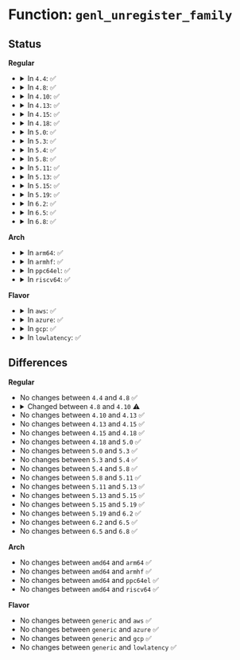 # Function: <code>genl_unregister_family</code>

## Status
<b>Regular</b>
<ul>
<li>
<details>
<summary>In <code>4.4</code>: ✅</summary>

```c
int genl_unregister_family(struct genl_family *family);
```

**Collision:** Unique Global

**Inline:** No

**Transformation:** False

**Instances:**

```
In net/netlink/genetlink.c (ffffffff81750bd0)
Location: net/netlink/genetlink.c:435
Inline: False
Direct callers:
  - drivers/thermal/thermal_core.c:thermal_exit
```
**Symbols:**

```
ffffffff81750bd0-ffffffff81750e13: genl_unregister_family (STB_GLOBAL)
```
</details>
</li>
<li>
<details>
<summary>In <code>4.8</code>: ✅</summary>

```c
int genl_unregister_family(struct genl_family *family);
```

**Collision:** Unique Global

**Inline:** No

**Transformation:** False

**Instances:**

```
In net/netlink/genetlink.c (ffffffff817bcd10)
Location: net/netlink/genetlink.c:435
Inline: False
Direct callers:
  - drivers/thermal/thermal_core.c:thermal_exit
```
**Symbols:**

```
ffffffff817bcd10-ffffffff817bcf5b: genl_unregister_family (STB_GLOBAL)
```
</details>
</li>
<li>
<details>
<summary>In <code>4.10</code>: ✅</summary>

```c
int genl_unregister_family(const struct genl_family *family);
```

**Collision:** Unique Global

**Inline:** No

**Transformation:** False

**Instances:**

```
In net/netlink/genetlink.c (ffffffff817ec5e0)
Location: net/netlink/genetlink.c:401
Inline: False
Direct callers:
  - drivers/thermal/thermal_core.c:thermal_exit
  - net/ipv6/seg6.c:seg6_exit
  - net/ipv6/seg6.c:seg6_init
```
**Symbols:**

```
ffffffff817ec5e0-ffffffff817ec7e3: genl_unregister_family (STB_GLOBAL)
```
</details>
</li>
<li>
<details>
<summary>In <code>4.13</code>: ✅</summary>

```c
int genl_unregister_family(const struct genl_family *family);
```

**Collision:** Unique Global

**Inline:** No

**Transformation:** False

**Instances:**

```
In net/netlink/genetlink.c (ffffffff8180c480)
Location: net/netlink/genetlink.c:401
Inline: False
Direct callers:
  - drivers/thermal/thermal_core.c:thermal_exit
  - net/ipv6/seg6.c:seg6_exit
  - net/ipv6/seg6.c:seg6_init
```
**Symbols:**

```
ffffffff8180c480-ffffffff8180c658: genl_unregister_family (STB_GLOBAL)
```
</details>
</li>
<li>
<details>
<summary>In <code>4.15</code>: ✅</summary>

```c
int genl_unregister_family(const struct genl_family *family);
```

**Collision:** Unique Global

**Inline:** No

**Transformation:** False

**Instances:**

```
In net/netlink/genetlink.c (ffffffff8188b460)
Location: net/netlink/genetlink.c:402
Inline: False
Direct callers:
  - drivers/thermal/thermal_core.c:thermal_exit
  - net/ipv6/seg6.c:seg6_exit
  - net/ipv6/seg6.c:seg6_init
```
**Symbols:**

```
ffffffff8188b460-ffffffff8188b638: genl_unregister_family (STB_GLOBAL)
```
</details>
</li>
<li>
<details>
<summary>In <code>4.18</code>: ✅</summary>

```c
int genl_unregister_family(const struct genl_family *family);
```

**Collision:** Unique Global

**Inline:** No

**Transformation:** False

**Instances:**

```
In net/netlink/genetlink.c (ffffffff818dea30)
Location: net/netlink/genetlink.c:403
Inline: False
Direct callers:
  - drivers/thermal/thermal_core.c:thermal_exit
  - net/ipv6/seg6.c:seg6_exit
  - net/ipv6/seg6.c:seg6_init
  - net/ncsi/ncsi-netlink.c:ncsi_unregister_netlink
```
**Symbols:**

```
ffffffff818dea30-ffffffff818debfd: genl_unregister_family (STB_GLOBAL)
```
</details>
</li>
<li>
<details>
<summary>In <code>5.0</code>: ✅</summary>

```c
int genl_unregister_family(const struct genl_family *family);
```

**Collision:** Unique Global

**Inline:** No

**Transformation:** False

**Instances:**

```
In net/netlink/genetlink.c (ffffffff8190b3f0)
Location: net/netlink/genetlink.c:404
Inline: False
Direct callers:
  - drivers/thermal/thermal_core.c:thermal_exit
  - net/ipv6/seg6.c:seg6_exit
  - net/ipv6/seg6.c:seg6_init
  - net/ncsi/ncsi-netlink.c:ncsi_unregister_netlink
```
**Symbols:**

```
ffffffff8190b3f0-ffffffff8190b5bd: genl_unregister_family (STB_GLOBAL)
```
</details>
</li>
<li>
<details>
<summary>In <code>5.3</code>: ✅</summary>

```c
int genl_unregister_family(const struct genl_family *family);
```

**Collision:** Unique Global

**Inline:** No

**Transformation:** False

**Instances:**

```
In net/netlink/genetlink.c (ffffffff8196c1c0)
Location: net/netlink/genetlink.c:404
Inline: False
Direct callers:
  - net/ipv6/seg6.c:seg6_exit
  - net/ipv6/seg6.c:seg6_init
  - net/ncsi/ncsi-netlink.c:ncsi_unregister_netlink
```
**Symbols:**

```
ffffffff8196c1c0-ffffffff8196c38b: genl_unregister_family (STB_GLOBAL)
```
</details>
</li>
<li>
<details>
<summary>In <code>5.4</code>: ✅</summary>

```c
int genl_unregister_family(const struct genl_family *family);
```

**Collision:** Unique Global

**Inline:** No

**Transformation:** False

**Instances:**

```
In net/netlink/genetlink.c (ffffffff819a2b70)
Location: net/netlink/genetlink.c:404
Inline: False
Direct callers:
  - net/core/drop_monitor.c:init_net_drop_monitor
  - net/ipv6/seg6.c:seg6_exit
  - net/ipv6/seg6.c:seg6_init
  - net/ncsi/ncsi-netlink.c:ncsi_unregister_netlink
```
**Symbols:**

```
ffffffff819a2b70-ffffffff819a2d3b: genl_unregister_family (STB_GLOBAL)
```
</details>
</li>
<li>
<details>
<summary>In <code>5.8</code>: ✅</summary>

```c
int genl_unregister_family(const struct genl_family *family);
```

**Collision:** Unique Global

**Inline:** No

**Transformation:** False

**Instances:**

```
In net/netlink/genetlink.c (ffffffff81a7d140)
Location: net/netlink/genetlink.c:391
Inline: False
Direct callers:
  - net/core/drop_monitor.c:init_net_drop_monitor
  - net/ipv6/seg6.c:seg6_exit
  - net/ipv6/seg6.c:seg6_init
  - net/ncsi/ncsi-netlink.c:ncsi_unregister_netlink
```
**Symbols:**

```
ffffffff81a7d140-ffffffff81a7d260: genl_unregister_family (STB_GLOBAL)
```
</details>
</li>
<li>
<details>
<summary>In <code>5.11</code>: ✅</summary>

```c
int genl_unregister_family(const struct genl_family *family);
```

**Collision:** Unique Global

**Inline:** No

**Transformation:** False

**Instances:**

```
In net/netlink/genetlink.c (ffffffff81a866f0)
Location: net/netlink/genetlink.c:461
Inline: False
Direct callers:
  - net/core/drop_monitor.c:init_net_drop_monitor
  - net/ipv6/seg6.c:seg6_exit
  - net/ipv6/seg6.c:seg6_init
```
**Symbols:**

```
ffffffff81a866f0-ffffffff81a86810: genl_unregister_family (STB_GLOBAL)
```
</details>
</li>
<li>
<details>
<summary>In <code>5.13</code>: ✅</summary>

```c
int genl_unregister_family(const struct genl_family *family);
```

**Collision:** Unique Global

**Inline:** No

**Transformation:** False

**Instances:**

```
In net/netlink/genetlink.c (ffffffff81a6f850)
Location: net/netlink/genetlink.c:461
Inline: False
Direct callers:
  - net/core/drop_monitor.c:init_net_drop_monitor
  - net/ipv6/seg6.c:seg6_exit
  - net/ipv6/seg6.c:seg6_init
```
**Symbols:**

```
ffffffff81a6f850-ffffffff81a6fa1b: genl_unregister_family (STB_GLOBAL)
```
</details>
</li>
<li>
<details>
<summary>In <code>5.15</code>: ✅</summary>

```c
int genl_unregister_family(const struct genl_family *family);
```

**Collision:** Unique Global

**Inline:** No

**Transformation:** False

**Instances:**

```
In net/netlink/genetlink.c (ffffffff81b28ed0)
Location: net/netlink/genetlink.c:453
Inline: False
Direct callers:
  - net/core/drop_monitor.c:init_net_drop_monitor
  - net/ipv6/seg6.c:seg6_exit
  - net/ipv6/seg6.c:seg6_init
  - net/ipv6/ioam6.c:ioam6_exit
  - net/ipv6/ioam6.c:ioam6_init
```
**Symbols:**

```
ffffffff81b28ed0-ffffffff81b2909b: genl_unregister_family (STB_GLOBAL)
```
</details>
</li>
<li>
<details>
<summary>In <code>5.19</code>: ✅</summary>

```c
int genl_unregister_family(const struct genl_family *family);
```

**Collision:** Unique Global

**Inline:** No

**Transformation:** False

**Instances:**

```
In net/netlink/genetlink.c (ffffffff81cb1f80)
Location: net/netlink/genetlink.c:453
Inline: False
Direct callers:
  - net/core/drop_monitor.c:init_net_drop_monitor
  - net/ipv6/seg6.c:seg6_exit
  - net/ipv6/seg6.c:seg6_init
  - net/ipv6/ioam6.c:ioam6_exit
  - net/ipv6/ioam6.c:ioam6_init
```
**Symbols:**

```
ffffffff81cb1f80-ffffffff81cb218e: genl_unregister_family (STB_GLOBAL)
```
</details>
</li>
<li>
<details>
<summary>In <code>6.2</code>: ✅</summary>

```c
int genl_unregister_family(const struct genl_family *family);
```

**Collision:** Unique Global

**Inline:** No

**Transformation:** False

**Instances:**

```
In net/netlink/genetlink.c (ffffffff81e70180)
Location: net/netlink/genetlink.c:698
Inline: False
Direct callers:
  - net/core/drop_monitor.c:init_net_drop_monitor
  - net/ipv6/seg6.c:seg6_exit
  - net/ipv6/seg6.c:seg6_init
  - net/ipv6/ioam6.c:ioam6_exit
  - net/ipv6/ioam6.c:ioam6_init
```
**Symbols:**

```
ffffffff81e70180-ffffffff81e70390: genl_unregister_family (STB_GLOBAL)
```
</details>
</li>
<li>
<details>
<summary>In <code>6.5</code>: ✅</summary>

```c
int genl_unregister_family(const struct genl_family *family);
```

**Collision:** Unique Global

**Inline:** No

**Transformation:** False

**Instances:**

```
In net/netlink/genetlink.c (ffffffff81ecc290)
Location: net/netlink/genetlink.c:698
Inline: False
Direct callers:
  - drivers/thermal/thermal_netlink.c:thermal_netlink_exit
  - net/core/drop_monitor.c:init_net_drop_monitor
  - net/ipv6/seg6.c:seg6_exit
  - net/ipv6/seg6.c:seg6_init
  - net/ipv6/ioam6.c:ioam6_exit
  - net/ipv6/ioam6.c:ioam6_init
  - net/handshake/netlink.c:handshake_exit
  - net/handshake/netlink.c:handshake_init
```
**Symbols:**

```
ffffffff81ecc290-ffffffff81ecc4a0: genl_unregister_family (STB_GLOBAL)
```
</details>
</li>
<li>
<details>
<summary>In <code>6.8</code>: ✅</summary>

```c
int genl_unregister_family(const struct genl_family *family);
```

**Collision:** Unique Global

**Inline:** No

**Transformation:** False

**Instances:**

```
In net/netlink/genetlink.c (ffffffff81f8f7b0)
Location: net/netlink/genetlink.c:853
Inline: False
Direct callers:
  - drivers/thermal/thermal_netlink.c:thermal_netlink_exit
  - drivers/dpll/dpll_core.c:dpll_exit
  - net/core/drop_monitor.c:init_net_drop_monitor
  - net/ipv6/seg6.c:seg6_exit
  - net/ipv6/seg6.c:seg6_init
  - net/ipv6/ioam6.c:ioam6_exit
  - net/ipv6/ioam6.c:ioam6_init
  - net/devlink/core.c:devlink_init
  - net/handshake/netlink.c:handshake_exit
  - net/handshake/netlink.c:handshake_init
```
**Symbols:**

```
ffffffff81f8f7b0-ffffffff81f8f9dc: genl_unregister_family (STB_GLOBAL)
```
</details>
</li>
</ul>
<b>Arch</b>
<ul>
<li>
<details>
<summary>In <code>arm64</code>: ✅</summary>

```c
int genl_unregister_family(const struct genl_family *family);
```

**Collision:** Unique Global

**Inline:** No

**Transformation:** False

**Instances:**

```
In net/netlink/genetlink.c (ffff800010c52480)
Location: net/netlink/genetlink.c:404
Inline: False
Direct callers:
  - drivers/thermal/thermal_core.c:thermal_init
  - net/core/drop_monitor.c:init_net_drop_monitor
  - net/ipv6/seg6.c:seg6_exit
  - net/ipv6/seg6.c:seg6_init
  - net/ncsi/ncsi-netlink.c:ncsi_unregister_netlink
```
**Symbols:**

```
ffff800010c52480-ffff800010c52680: genl_unregister_family (STB_GLOBAL)
```
</details>
</li>
<li>
<details>
<summary>In <code>armhf</code>: ✅</summary>

```c
int genl_unregister_family(const struct genl_family *family);
```

**Collision:** Unique Global

**Inline:** No

**Transformation:** False

**Instances:**

```
In net/netlink/genetlink.c (c0d6155c)
Location: net/netlink/genetlink.c:404
Inline: False
Direct callers:
  - drivers/thermal/thermal_core.c:thermal_init
  - net/core/drop_monitor.c:init_net_drop_monitor
  - net/ipv6/seg6.c:seg6_exit
  - net/ipv6/seg6.c:seg6_init
  - net/ncsi/ncsi-netlink.c:ncsi_unregister_netlink
```
**Symbols:**

```
c0d6155c-c0d61750: genl_unregister_family (STB_GLOBAL)
```
</details>
</li>
<li>
<details>
<summary>In <code>ppc64el</code>: ✅</summary>

```c
int genl_unregister_family(const struct genl_family *family);
```

**Collision:** Unique Global

**Inline:** No

**Transformation:** False

**Instances:**

```
In net/netlink/genetlink.c (c000000000d50a40)
Location: net/netlink/genetlink.c:404
Inline: False
Direct callers:
  - drivers/thermal/thermal_core.c:thermal_init
  - net/core/drop_monitor.c:exit_net_drop_monitor
  - net/core/drop_monitor.c:init_net_drop_monitor
  - net/ipv6/seg6.c:seg6_exit
  - net/ipv6/seg6.c:seg6_init
  - net/ncsi/ncsi-netlink.c:ncsi_unregister_netlink
```
**Symbols:**

```
c000000000d50a40-c000000000d50d10: genl_unregister_family (STB_GLOBAL)
```
</details>
</li>
<li>
<details>
<summary>In <code>riscv64</code>: ✅</summary>

```c
int genl_unregister_family(const struct genl_family *family);
```

**Collision:** Unique Global

**Inline:** No

**Transformation:** False

**Instances:**

```
In net/netlink/genetlink.c (ffffffe0007bcea4)
Location: net/netlink/genetlink.c:404
Inline: False
Direct callers:
  - drivers/thermal/thermal_core.c:thermal_init
  - net/core/drop_monitor.c:init_net_drop_monitor
  - net/ipv6/seg6.c:seg6_exit
  - net/ipv6/seg6.c:seg6_init
  - net/ncsi/ncsi-netlink.c:ncsi_unregister_netlink
```
**Symbols:**

```
ffffffe0007bcea4-ffffffe0007bd09a: genl_unregister_family (STB_GLOBAL)
```
</details>
</li>
</ul>
<b>Flavor</b>
<ul>
<li>
<details>
<summary>In <code>aws</code>: ✅</summary>

```c
int genl_unregister_family(const struct genl_family *family);
```

**Collision:** Unique Global

**Inline:** No

**Transformation:** False

**Instances:**

```
In net/netlink/genetlink.c (ffffffff819429e0)
Location: net/netlink/genetlink.c:404
Inline: False
Direct callers:
  - net/core/drop_monitor.c:init_net_drop_monitor
  - net/ipv6/seg6.c:seg6_exit
  - net/ipv6/seg6.c:seg6_init
  - net/ncsi/ncsi-netlink.c:ncsi_unregister_netlink
```
**Symbols:**

```
ffffffff819429e0-ffffffff81942bab: genl_unregister_family (STB_GLOBAL)
```
</details>
</li>
<li>
<details>
<summary>In <code>azure</code>: ✅</summary>

```c
int genl_unregister_family(const struct genl_family *family);
```

**Collision:** Unique Global

**Inline:** No

**Transformation:** False

**Instances:**

```
In net/netlink/genetlink.c (ffffffff818fc4d0)
Location: net/netlink/genetlink.c:404
Inline: False
Direct callers:
  - net/core/drop_monitor.c:init_net_drop_monitor
  - net/ipv6/seg6.c:seg6_exit
  - net/ipv6/seg6.c:seg6_init
  - net/ncsi/ncsi-netlink.c:ncsi_unregister_netlink
```
**Symbols:**

```
ffffffff818fc4d0-ffffffff818fc69b: genl_unregister_family (STB_GLOBAL)
```
</details>
</li>
<li>
<details>
<summary>In <code>gcp</code>: ✅</summary>

```c
int genl_unregister_family(const struct genl_family *family);
```

**Collision:** Unique Global

**Inline:** No

**Transformation:** False

**Instances:**

```
In net/netlink/genetlink.c (ffffffff81993b70)
Location: net/netlink/genetlink.c:404
Inline: False
Direct callers:
  - net/core/drop_monitor.c:init_net_drop_monitor
  - net/ipv6/seg6.c:seg6_exit
  - net/ipv6/seg6.c:seg6_init
  - net/ncsi/ncsi-netlink.c:ncsi_unregister_netlink
```
**Symbols:**

```
ffffffff81993b70-ffffffff81993d3b: genl_unregister_family (STB_GLOBAL)
```
</details>
</li>
<li>
<details>
<summary>In <code>lowlatency</code>: ✅</summary>

```c
int genl_unregister_family(const struct genl_family *family);
```

**Collision:** Unique Global

**Inline:** No

**Transformation:** False

**Instances:**

```
In net/netlink/genetlink.c (ffffffff819b6670)
Location: net/netlink/genetlink.c:404
Inline: False
Direct callers:
  - net/core/drop_monitor.c:init_net_drop_monitor
  - net/ipv6/seg6.c:seg6_exit
  - net/ipv6/seg6.c:seg6_init
  - net/ncsi/ncsi-netlink.c:ncsi_unregister_netlink
```
**Symbols:**

```
ffffffff819b6670-ffffffff819b6840: genl_unregister_family (STB_GLOBAL)
```
</details>
</li>
</ul>

## Differences
<b>Regular</b>
<ul>
<li>
No changes between <code>4.4</code> and <code>4.8</code> ✅
</li>
<li>
<details>
<summary>Changed between <code>4.8</code> and <code>4.10</code> ⚠️</summary>
<ul>
<li>
<b>Param type changed. </b>
<code>struct genl_family *family</code> ➡️ <code>const struct genl_family *family</code>
</li>
</ul>
</details>
</li>
<li>
No changes between <code>4.10</code> and <code>4.13</code> ✅
</li>
<li>
No changes between <code>4.13</code> and <code>4.15</code> ✅
</li>
<li>
No changes between <code>4.15</code> and <code>4.18</code> ✅
</li>
<li>
No changes between <code>4.18</code> and <code>5.0</code> ✅
</li>
<li>
No changes between <code>5.0</code> and <code>5.3</code> ✅
</li>
<li>
No changes between <code>5.3</code> and <code>5.4</code> ✅
</li>
<li>
No changes between <code>5.4</code> and <code>5.8</code> ✅
</li>
<li>
No changes between <code>5.8</code> and <code>5.11</code> ✅
</li>
<li>
No changes between <code>5.11</code> and <code>5.13</code> ✅
</li>
<li>
No changes between <code>5.13</code> and <code>5.15</code> ✅
</li>
<li>
No changes between <code>5.15</code> and <code>5.19</code> ✅
</li>
<li>
No changes between <code>5.19</code> and <code>6.2</code> ✅
</li>
<li>
No changes between <code>6.2</code> and <code>6.5</code> ✅
</li>
<li>
No changes between <code>6.5</code> and <code>6.8</code> ✅
</li>
</ul>
<b>Arch</b>
<ul>
<li>
No changes between <code>amd64</code> and <code>arm64</code> ✅
</li>
<li>
No changes between <code>amd64</code> and <code>armhf</code> ✅
</li>
<li>
No changes between <code>amd64</code> and <code>ppc64el</code> ✅
</li>
<li>
No changes between <code>amd64</code> and <code>riscv64</code> ✅
</li>
</ul>
<b>Flavor</b>
<ul>
<li>
No changes between <code>generic</code> and <code>aws</code> ✅
</li>
<li>
No changes between <code>generic</code> and <code>azure</code> ✅
</li>
<li>
No changes between <code>generic</code> and <code>gcp</code> ✅
</li>
<li>
No changes between <code>generic</code> and <code>lowlatency</code> ✅
</li>
</ul>
